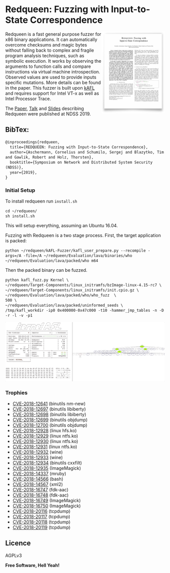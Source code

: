 # Red­queen: Fuz­zing with In­put-to-Sta­te Cor­re­spon­dence 
<a href="https://www.ndss-symposium.org/ndss-paper/redqueen-fuzzing-with-input-to-state-correspondence/"> <img align="right" width="200"  src="rq_paper.png"> </a>

Redqueen is a fast general purpose fuzzer for x86 binary applications. It can automatically overcome checksums and magic bytes without falling back to complex and fragile program analysis techniques, such as symbolic execution. It works by observing the arguments to function calls and compare instructions via virtual machine introspection. Observed values are used to provide inputs specific mutations. More details can be found in the paper. This fuzzer is built upon [kAFL](https://github.com/RUB-SysSec/kAFL) and requires support for Intel VT-x as well as Intel Processor Trace. 

The <a href="(https://www.ndss-symposium.org/ndss-paper/redqueen-fuzzing-with-input-to-state-correspondence/">Paper</a>, <a href="https://www.youtube.com/watch?v=9JpanJ29r_U">Talk</a> and <a href="https://hexgolems.com/talks/redqueen.pdf">Slides</a> describing Redqueen were published at NDSS 2019. 

## BibTex:
```
@inproceedings{redqueen,
  title={REDQUEEN: Fuzzing with Input-to-State Correspondence},
  author={Aschermann, Cornelius and Schumilo, Sergej and Blazytko, Tim and Gawlik, Robert and Holz, Thorsten},
  booktitle={Symposium on Network and Distributed System Security (NDSS)},
  year={2019},
}
```

### Initial Setup
To install redqueen run `install.sh`

```
cd ~/redqueen/
sh install.sh
```

This will setup everything, assuming an Ubuntu 16.04.

Fuzzing with Redqueen is a two stage process. First, the target application is packed:

```
python ~/redqueen/kAFL-Fuzzer/kafl_user_prepare.py --recompile -args=/A -file=/A ~/redqueen/Evaluation/lava/binaries/who ~/redqueen/Evaluation/lava/packed/who m64
```

Then the packed binary can be fuzzed.

```
python kafl_fuzz.py Kernel \
~/redqueen/Target-Components/linux_initramfs/bzImage-linux-4.15-rc7 \
~/redqueen/Target-Components/linux_initramfs/init.cpio.gz \
~/redqueen/Evaluation/lava/packed/who/who_fuzz  \
500 \
~/redqueen/Evaluation/lava/packed/uninformed_seeds \
/tmp/kafl_workdir -ip0 0x400000-0x47c000 -t10 -hammer_jmp_tables -n -D -r -l -v -p1
```

 <a> <img  src="fuzzer.gif"> </a>


### Trophies
* [CVE-2018-12641](https://bugs.launchpad.net/ubuntu/+source/binutils/+bug/1763099) (binutils nm-new)
* [CVE-2018-12697](https://bugs.launchpad.net/ubuntu/+source/binutils/+bug/1763102) (binutils libiberty)
* [CVE-2018-12698](https://bugs.launchpad.net/ubuntu/+source/binutils/+bug/1763102) (binutils libiberty)
* [CVE-2018-12699](https://bugs.launchpad.net/ubuntu/+source/binutils/+bug/1763102) (binutils objdump)
* [CVE-2018-12700](https://bugs.launchpad.net/ubuntu/+source/binutils/+bug/1763102) (binutils objdump)
* [CVE-2018-12928](https://bugs.launchpad.net/ubuntu/+source/linux/+bug/1763384) (linux hfs.ko)
* [CVE-2018-12929](https://bugs.launchpad.net/ubuntu/+source/linux/+bug/1763403) (linux ntfs.ko)
* [CVE-2018-12930](https://bugs.launchpad.net/ubuntu/+source/linux/+bug/1763403) (linux ntfs.ko)
* [CVE-2018-12931](https://bugs.launchpad.net/ubuntu/+source/linux/+bug/1763403) (linux ntfs.ko)
* [CVE-2018-12932](https://bugs.launchpad.net/ubuntu/+source/wine/+bug/1764719) (wine)
* [CVE-2018-12933](https://bugs.launchpad.net/ubuntu/+source/wine/+bug/1764719) (wine)
* [CVE-2018-12934](https://bugs.launchpad.net/ubuntu/+source/binutils/+bug/1763101) (binutils cxxfilt)
* [CVE-2018-12935](https://cve.mitre.org/cgi-bin/cvename.cgi?name=CVE-2018-12935)  (ImageMagick)
* [CVE-2018-14337](https://github.com/mruby/mruby/issues/4062) (mruby)
* [CVE-2018-14566](https://cve.mitre.org/cgi-bin/cvename.cgi?name=CVE-2018-14566) (bash)
* [CVE-2018-14567](https://access.redhat.com/security/cve/cve-2018-14567) (xml2)
* [CVE-2018-16747](https://cve.mitre.org/cgi-bin/cvename.cgi?name=CVE-2018-16747) (fdk-aac)
* [CVE-2018-16748](https://cve.mitre.org/cgi-bin/cvename.cgi?name=CVE-2018-16748) (fdk-aac)
* [CVE-2018-16749](https://github.com/ImageMagick/ImageMagick/issues/1119) (ImageMagick)
* [CVE-2018-16750](https://github.com/ImageMagick/ImageMagick/issues/1118) (ImageMagick)
* [CVE-2018-20116](https://cve.mitre.org/cgi-bin/cvename.cgi?name=CVE-2018-20116) (tcpdump)
* [CVE-2018-20117](https://cve.mitre.org/cgi-bin/cvename.cgi?name=CVE-2018-20117) (tcpdump)
* [CVE-2018-20118](https://cve.mitre.org/cgi-bin/cvename.cgi?name=CVE-2018-20118) (tcpdump)
* [CVE-2018-20119](https://cve.mitre.org/cgi-bin/cvename.cgi?name=CVE-2018-20119) (tcpdump)

## Licence

AGPLv3

**Free Software, Hell Yeah!**